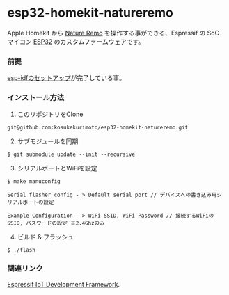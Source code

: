 esp32-homekit-natureremo
====================

Apple Homekit から [Nature Remo](https://nature.global/) を操作する事ができる、Espressif の SoC マイコン [ESP32](https://ja.wikipedia.org/wiki/ESP32) のカスタムファームウェアです。  

### 前提
[esp-idfのセットアップ](https://docs.espressif.com/projects/esp-idf/en/latest/get-started/index.html)が完了している事。

### インストール方法  

1. このリポジトリをClone
```
git@github.com:kosukekurimoto/esp32-homekit-natureremo.git
```

2. サブモジュールを同期
```
$ git submodule update --init --recursive
```

3. シリアルポートとWiFiを設定
```
$ make manuconfig
```
```
Serial flasher config - > Default serial port // デバイスへの書き込み用シリアルポートの設定  
```
```
Example Configuration - > WiFi SSID, WiFi Password // 接続するWiFiのSSID, パスワードの設定 ※2.4Ghzのみ  
```

4. ビルド & フラッシュ
```
$ ./flash
```

### 関連リンク  
[Espressif IoT Development Framework](https://github.com/espressif/esp-idf).
